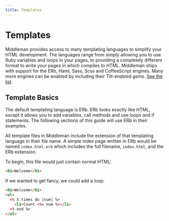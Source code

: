 ```yaml
---
title: Templates
---
```


# Templates

Middleman provides access to many templating languages to simplify your HTML
development. The languages range from simply allowing you to use Ruby variables
and loops in your pages, to providing a completely different format to write
your pages in which compiles to HTML.  Middleman ships with support for the
ERb, Haml, Sass, Scss and CoffeeScript engines. Many more engines can be
enabled by including their Tilt-enabled gems.
[See the list](/basics/template_engine_options/).

## Template Basics

The default templating language is ERb. ERb looks exactly like HTML, except it
allows you to add variables, call methods and use loops and if statements. The
following sections of this guide will use ERb in their examples.

All template files in Middleman include the extension of that templating
language in their file name. A simple index page written in ERb would be named
`index.html.erb` which includes the full filename, `index.html`, and the ERb
extension.

To begin, this file would just contain normal HTML:

``` html
<h1>Welcome</h1>
```

If we wanted to get fancy, we could add a loop:

``` html
<h1>Welcome</h1>
<ul>
  <% 5.times do |num| %>
    <li>Count <%= num %></li>
  <% end %>
</ul>
```

